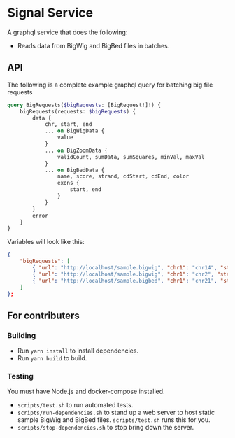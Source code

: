 # Signal Service
A graphql service that does the following:
* Reads data from BigWig and BigBed files in batches.

## API
The following is a complete example graphql query for batching big file requests
```graphql
query BigRequests($bigRequests: [BigRequest!]!) {
    bigRequests(requests: $bigRequests) {
        data {
            chr, start, end
            ... on BigWigData {
                value
            }
            ... on BigZoomData {
                validCount, sumData, sumSquares, minVal, maxVal
            }
            ... on BigBedData {
                name, score, strand, cdStart, cdEnd, color
                exons { 
                    start, end 
                }
            }
        }
        error
    }
}
```
Variables will look like this:
```json
{
    "bigRequests": [
        { "url": "http://localhost/sample.bigwig", "chr1": "chr14", "start": 19485000, "end": 20000100 },
        { "url": "http://localhost/sample.bigwig", "chr1": "chr2", "start": 0, "chr2": "chr6", "end": 1000, "zoomLevel": 100 }
        { "url": "http://localhost/sample.bigbed", "chr1": "chr21", "start": 10000000, "chr2": "chr21", "end": 20000000 }
    ]
};
```

## For contributers

### Building
* Run `yarn install` to install dependencies.
* Run `yarn build` to build.

### Testing
You must have Node.js and docker-compose installed. 
* `scripts/test.sh` to run automated tests.
* `scripts/run-dependencies.sh` to stand up a web server to host static sample BigWig and BigBed files. `scripts/test.sh` runs this for you.
* `scripts/stop-dependencies.sh` to stop bring down the server.